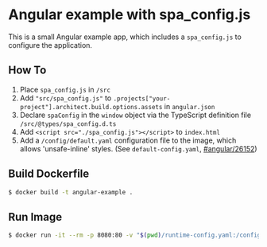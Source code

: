 # Angular example with spa_config.js

This is a small Angular example app, which includes a `spa_config.js` to configure the application.

## How To

1. Place `spa_config.js` in `/src`
2. Add `"src/spa_config.js"` to `.projects["your-project"].architect.build.options.assets` in `angular.json`
3. Declare `spaConfig` in the `window` object via the TypeScript definition file `/src/@types/spa_config.d.ts`
4. Add `<script src="./spa_config.js"></script>` to `index.html`
5. Add a `/config/default.yaml` configuration file to the image, which allows 'unsafe-inline' styles. (See `default-config.yaml`, [#angular/26152](https://github.com/angular/angular/issues/26152))

## Build Dockerfile

```bash
$ docker build -t angular-example .
```

## Run Image

```bash
$ docker run -it --rm -p 8080:80 -v "$(pwd)/runtime-config.yaml:/config/config.yaml" angular-example
```
